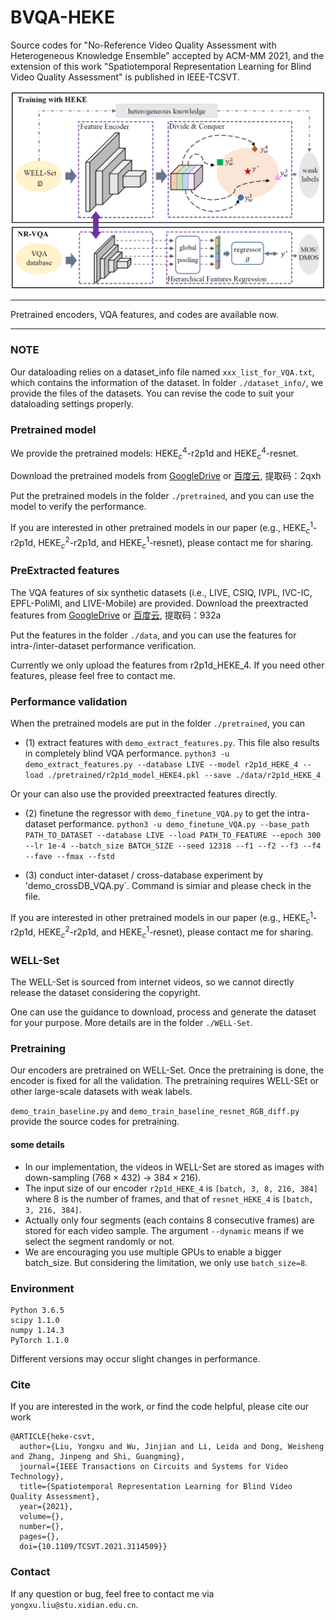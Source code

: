 # BVQA-HEKE

Source codes for "No-Reference Video Quality Assessment with Heterogeneous Knowledge Ensemble" accepted by ACM-MM 2021, and the extension of this work "Spatiotemporal Representation Learning for Blind Video Quality Assessment" is published in IEEE-TCSVT.

![](heke.png)

---------------------

Pretrained encoders, VQA features, and codes are available now.

-----------------------

### NOTE

Our dataloading relies on a dataset_info file named `xxx_list_for_VQA.txt`, which contains the information of the dataset. In folder `./dataset_info/`, we provide the files of the datasets. You can revise the code to suit your dataloading settings properly.

### Pretrained model

We provide the pretrained models: HEKE$_c^4$-r2p1d and HEKE$_c^4$-resnet. 

Download the pretrained models from [GoogleDrive](https://drive.google.com/drive/folders/1NzTdDEafcGcHQrMxzc2qAmwWmL9Pk0Xx?usp=sharing) or [百度云](https://pan.baidu.com/s/1ej1snlAM4n1gdMm0AP7AmA), 提取码：2qxh

Put the pretrained models in the folder `./pretrained`, and you can use the model to verify the performance.

If you are interested in other pretrained models in our paper (e.g., HEKE$_c^1$-r2p1d, HEKE$_c^2$-r2p1d, and HEKE$_c^1$-resnet), please contact me for sharing.

### PreExtracted features

The VQA features of six synthetic datasets (i.e., LIVE, CSIQ, IVPL, IVC-IC, EPFL-PoliMI, and LIVE-Mobile) are provided. Download the preextracted features from [GoogleDrive](https://drive.google.com/drive/folders/1XArB2E2qd4P0OLBKP0qDck5Ioq66nPAH?usp=sharing) or [百度云](https://pan.baidu.com/s/1OsgYJs5Pi7WZfxhk6M_qrg), 提取码：932a

Put the features in the folder `./data`, and you can use the features for intra-/inter-dataset performance verification. 

Currently we only upload the features from r2p1d_HEKE_4. If you need other features, please feel free to contact me.

### Performance validation

When the pretrained models are put in the folder `./pretrained`, you can 

- (1) extract features with `demo_extract_features.py`. This file also results in completely blind VQA performance. 
`python3 -u demo_extract_features.py --database LIVE --model r2p1d_HEKE_4 --load ./pretrained/r2p1d_model_HEKE4.pkl --save ./data/r2p1d_HEKE_4`

Or your can also use the provided preextracted features directly. 

- (2) finetune the regressor with `demo_finetune_VQA.py` to get the intra-dataset performance.
`python3 -u demo_finetune_VQA.py --base_path PATH_TO_DATASET --database LIVE --load PATH_TO_FEATURE --epoch 300 --lr 1e-4 --batch_size BATCH_SIZE --seed 12318 --f1 --f2 --f3 --f4 --fave --fmax --fstd`

- (3) conduct inter-dataset / cross-database experiment by 'demo_crossDB_VQA.py`. Command is simiar and please check in the file.

If you are interested in other pretrained models in our paper (e.g., HEKE$_c^1$-r2p1d, HEKE$_c^2$-r2p1d, and HEKE$_c^1$-resnet), please contact me for sharing.

### WELL-Set 

The WELL-Set is sourced from internet videos, so we cannot directly release the dataset considering the copyright.

One can use the guidance to download, process and generate the dataset for your purpose. More details are in the folder `./WELL-Set`.

### Pretraining

Our encoders are pretrained on WELL-Set. Once the pretraining is done, the encoder is fixed for all the validation. The pretraining requires WELL-SEt or other large-scale datasets with weak labels. 

`demo_train_baseline.py` and `demo_train_baseline_resnet_RGB_diff.py` provide the source codes for pretraining. 

#### some details

- In our implementation, the videos in WELL-Set are stored as images with down-sampling ($768 \times 432$) -> $384 \times 216$).
- The input size of our encoder `r2p1d_HEKE_4` is `[batch, 3, 8, 216, 384]` where 8 is the number of frames, and that of `resnet_HEKE_4` is `[batch, 3, 216, 384]`.
- Actually only four segments (each contains 8 consecutive frames) are stored for each video sample. The argument `--dynamic` means if we select the segment randomly or not.
- We are encouraging you use multiple GPUs to enable a bigger batch_size. But considering the limitation, we only use `batch_size=8`.

### Environment
```
Python 3.6.5
scipy 1.1.0
numpy 1.14.3
PyTorch 1.1.0
```
Different versions may occur slight changes in performance.

### Cite
If you are interested in the work, or find the code helpful, please cite our work
```
@ARTICLE{heke-csvt,
  author={Liu, Yongxu and Wu, Jinjian and Li, Leida and Dong, Weisheng and Zhang, Jinpeng and Shi, Guangming},
  journal={IEEE Transactions on Circuits and Systems for Video Technology}, 
  title={Spatiotemporal Representation Learning for Blind Video Quality Assessment}, 
  year={2021},
  volume={},
  number={},
  pages={},
  doi={10.1109/TCSVT.2021.3114509}}
```

### Contact

If any question or bug, feel free to contact me via `yongxu.liu@stu.xidian.edu.cn`.
